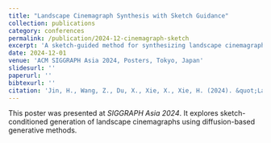 ```yaml
---
title: "Landscape Cinemagraph Synthesis with Sketch Guidance"
collection: publications
category: conferences
permalink: /publication/2024-12-cinemagraph-sketch
excerpt: 'A sketch-guided method for synthesizing landscape cinemagraphs using generative techniques.'
date: 2024-12-01
venue: 'ACM SIGGRAPH Asia 2024, Posters, Tokyo, Japan'
slidesurl: ''
paperurl: ''
bibtexurl: ''
citation: 'Jin, H., Wang, Z., Du, X., Xie, X., Xie, H. (2024). &quot;Landscape Cinemagraph Synthesis with Sketch Guidance.&quot; <i>SIGGRAPH Asia 2024, Posters</i>, Tokyo, Japan.'
---
```

This poster was presented at <i>SIGGRAPH Asia 2024</i>. It explores sketch-conditioned generation of landscape cinemagraphs using diffusion-based generative methods.
